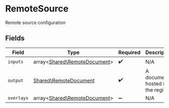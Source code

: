# RemoteSource

Remote source configuration


## Fields

| Field                                                                 | Type                                                                  | Required                                                              | Description                                                           |
| --------------------------------------------------------------------- | --------------------------------------------------------------------- | --------------------------------------------------------------------- | --------------------------------------------------------------------- |
| `inputs`                                                              | array<[Shared\RemoteDocument](../../Models/Shared/RemoteDocument.md)> | :heavy_check_mark:                                                    | N/A                                                                   |
| `output`                                                              | [Shared\RemoteDocument](../../Models/Shared/RemoteDocument.md)        | :heavy_check_mark:                                                    | A document hosted in the registry                                     |
| `overlays`                                                            | array<[Shared\RemoteDocument](../../Models/Shared/RemoteDocument.md)> | :heavy_minus_sign:                                                    | N/A                                                                   |